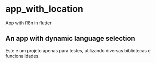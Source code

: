 # app_with_location

App with i18n in flutter

## An app with dynamic language selection

Este é um projeto apenas para testes, utilizando diversas bibliotecas e funcionalidades.


